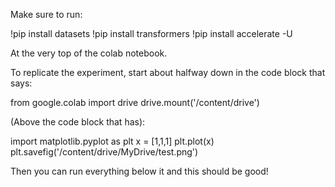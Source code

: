 Make sure to run:

!pip install datasets
!pip install transformers
!pip install accelerate -U

At the very top of the colab notebook.

To replicate the experiment, start about halfway down in the code block that says:

from google.colab import drive
drive.mount('/content/drive')

(Above the code block that has):

import matplotlib.pyplot as plt
x = [1,1,1]
plt.plot(x)
plt.savefig('/content/drive/MyDrive/test.png')

Then you can run everything below it and this should be good!